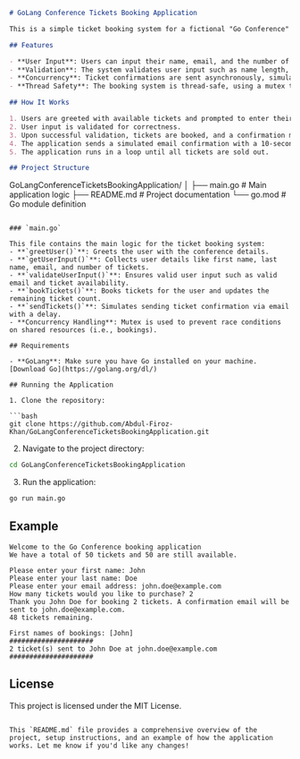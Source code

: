 
```markdown
# GoLang Conference Tickets Booking Application

This is a simple ticket booking system for a fictional "Go Conference" built using GoLang. The application allows users to book tickets, validate input, and handle bookings concurrently, simulating email confirmations with delays.

## Features

- **User Input**: Users can input their name, email, and the number of tickets they want to purchase.
- **Validation**: The system validates user input such as name length, valid email, and ticket availability.
- **Concurrency**: Ticket confirmations are sent asynchronously, simulating real-world email delays.
- **Thread Safety**: The booking system is thread-safe, using a mutex to avoid race conditions on shared resources.

## How It Works

1. Users are greeted with available tickets and prompted to enter their details.
2. User input is validated for correctness.
3. Upon successful validation, tickets are booked, and a confirmation message is displayed.
4. The application sends a simulated email confirmation with a 10-second delay.
5. The application runs in a loop until all tickets are sold out.

## Project Structure

```
GoLangConferenceTicketsBookingApplication/
│
├── main.go         # Main application logic
├── README.md       # Project documentation
└── go.mod          # Go module definition
```

### `main.go`

This file contains the main logic for the ticket booking system:
- **`greetUser()`**: Greets the user with the conference details.
- **`getUserInput()`**: Collects user details like first name, last name, email, and number of tickets.
- **`validateUserInput()`**: Ensures valid user input such as valid email and ticket availability.
- **`bookTickets()`**: Books tickets for the user and updates the remaining ticket count.
- **`sendTickets()`**: Simulates sending ticket confirmation via email with a delay.
- **Concurrency Handling**: Mutex is used to prevent race conditions on shared resources (i.e., bookings).

## Requirements

- **GoLang**: Make sure you have Go installed on your machine. [Download Go](https://golang.org/dl/)

## Running the Application

1. Clone the repository:

```bash
git clone https://github.com/Abdul-Firoz-Khan/GoLangConferenceTicketsBookingApplication.git
```

2. Navigate to the project directory:

```bash
cd GoLangConferenceTicketsBookingApplication
```

3. Run the application:

```bash
go run main.go
```

## Example

```
Welcome to the Go Conference booking application
We have a total of 50 tickets and 50 are still available.

Please enter your first name: John
Please enter your last name: Doe
Please enter your email address: john.doe@example.com
How many tickets would you like to purchase? 2
Thank you John Doe for booking 2 tickets. A confirmation email will be sent to john.doe@example.com.
48 tickets remaining.

First names of bookings: [John]
#####################
2 ticket(s) sent to John Doe at john.doe@example.com
#####################
```

## License

This project is licensed under the MIT License.
```

This `README.md` file provides a comprehensive overview of the project, setup instructions, and an example of how the application works. Let me know if you'd like any changes!
